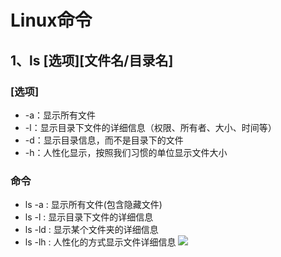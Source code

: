 # Linux命令
## 1、ls [选项][文件名/目录名]
### [选项]
* -a：显示所有文件
* -l：显示目录下文件的详细信息（权限、所有者、大小、时间等）
* -d：显示目录信息，而不是目录下的文件
* -h：人性化显示，按照我们习惯的单位显示文件大小
### 命令
* ls -a : 显示所有文件(包含隐藏文件)
* ls -l : 显示目录下文件的详细信息
* ls -ld : 显示某个文件夹的详细信息
* ls -lh : 人性化的方式显示文件详细信息
![](https://github.com/daacheng/PythonBasic/blob/master/pic/linux/linuxcmd_ls.png)
